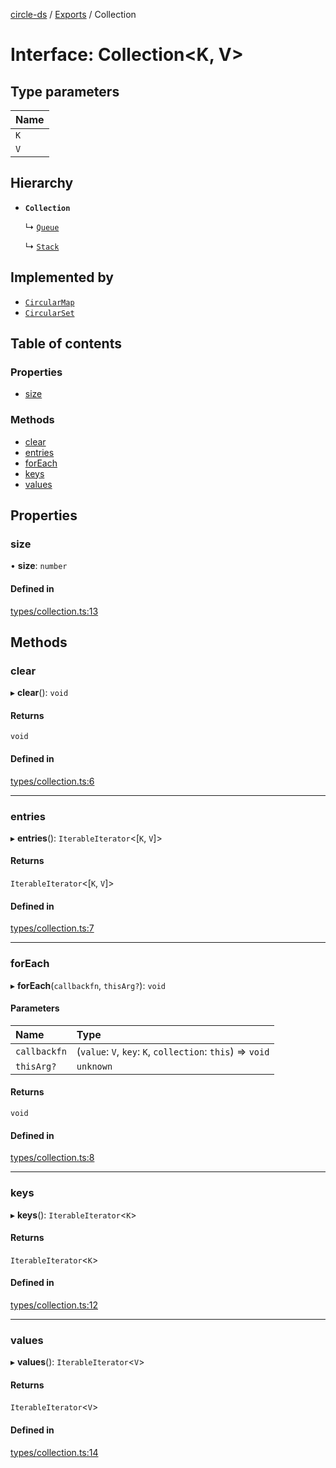 [circle-ds](../README.md) / [Exports](../modules.md) / Collection

# Interface: Collection\<K, V\>

## Type parameters

| Name |
| :--- |
| `K`  |
| `V`  |

## Hierarchy

- **`Collection`**

  ↳ [`Queue`](Queue.md)

  ↳ [`Stack`](Stack.md)

## Implemented by

- [`CircularMap`](../classes/CircularMap.md)
- [`CircularSet`](../classes/CircularSet.md)

## Table of contents

### Properties

- [size](Collection.md#size)

### Methods

- [clear](Collection.md#clear)
- [entries](Collection.md#entries)
- [forEach](Collection.md#foreach)
- [keys](Collection.md#keys)
- [values](Collection.md#values)

## Properties

### size

• **size**: `number`

#### Defined in

[types/collection.ts:13](https://github.com/havelessbemore/circle-ds/blob/e0cc6e8/src/types/collection.ts#L13)

## Methods

### clear

▸ **clear**(): `void`

#### Returns

`void`

#### Defined in

[types/collection.ts:6](https://github.com/havelessbemore/circle-ds/blob/e0cc6e8/src/types/collection.ts#L6)

---

### entries

▸ **entries**(): `IterableIterator`\<[`K`, `V`]\>

#### Returns

`IterableIterator`\<[`K`, `V`]\>

#### Defined in

[types/collection.ts:7](https://github.com/havelessbemore/circle-ds/blob/e0cc6e8/src/types/collection.ts#L7)

---

### forEach

▸ **forEach**(`callbackfn`, `thisArg?`): `void`

#### Parameters

| Name         | Type                                                       |
| :----------- | :--------------------------------------------------------- |
| `callbackfn` | (`value`: `V`, `key`: `K`, `collection`: `this`) => `void` |
| `thisArg?`   | `unknown`                                                  |

#### Returns

`void`

#### Defined in

[types/collection.ts:8](https://github.com/havelessbemore/circle-ds/blob/e0cc6e8/src/types/collection.ts#L8)

---

### keys

▸ **keys**(): `IterableIterator`\<`K`\>

#### Returns

`IterableIterator`\<`K`\>

#### Defined in

[types/collection.ts:12](https://github.com/havelessbemore/circle-ds/blob/e0cc6e8/src/types/collection.ts#L12)

---

### values

▸ **values**(): `IterableIterator`\<`V`\>

#### Returns

`IterableIterator`\<`V`\>

#### Defined in

[types/collection.ts:14](https://github.com/havelessbemore/circle-ds/blob/e0cc6e8/src/types/collection.ts#L14)
